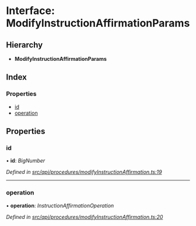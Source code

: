 # Interface: ModifyInstructionAffirmationParams

## Hierarchy

* **ModifyInstructionAffirmationParams**

## Index

### Properties

* [id](modifyinstructionaffirmationparams.md#id)
* [operation](modifyinstructionaffirmationparams.md#operation)

## Properties

###  id

• **id**: *BigNumber*

*Defined in [src/api/procedures/modifyInstructionAffirmation.ts:19](https://github.com/PolymathNetwork/polymesh-sdk/blob/1221e467/src/api/procedures/modifyInstructionAffirmation.ts#L19)*

___

###  operation

• **operation**: *InstructionAffirmationOperation*

*Defined in [src/api/procedures/modifyInstructionAffirmation.ts:20](https://github.com/PolymathNetwork/polymesh-sdk/blob/1221e467/src/api/procedures/modifyInstructionAffirmation.ts#L20)*
